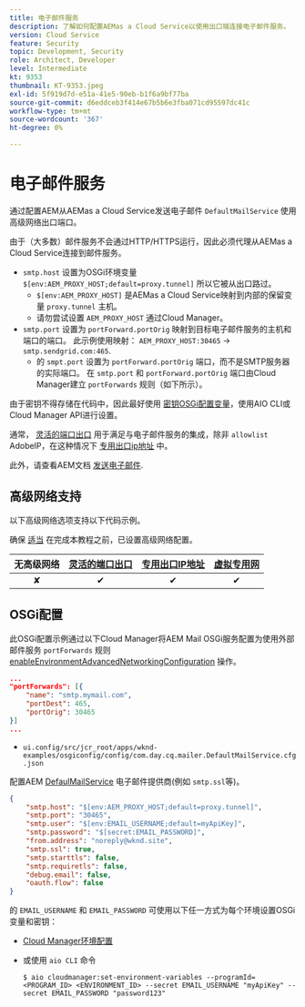 ```yaml
---
title: 电子邮件服务
description: 了解如何配置AEMas a Cloud Service以使用出口端连接电子邮件服务。
version: Cloud Service
feature: Security
topic: Development, Security
role: Architect, Developer
level: Intermediate
kt: 9353
thumbnail: KT-9353.jpeg
exl-id: 5f919d7d-e51a-41e5-90eb-b1f6a9bf77ba
source-git-commit: d6eddceb3f414e67b5b6e3fba071cd95597dc41c
workflow-type: tm+mt
source-wordcount: '367'
ht-degree: 0%

---
```


# 电子邮件服务

通过配置AEM从AEMas a Cloud Service发送电子邮件 `DefaultMailService` 使用高级网络出口端口。

由于（大多数）邮件服务不会通过HTTP/HTTPS运行，因此必须代理从AEMas a Cloud Service连接到邮件服务。

+ `smtp.host` 设置为OSGi环境变量 `$[env:AEM_PROXY_HOST;default=proxy.tunnel]` 所以它被从出口路过。
   + `$[env:AEM_PROXY_HOST]` 是AEMas a Cloud Service映射到内部的保留变量 `proxy.tunnel` 主机。
   + 请勿尝试设置 `AEM_PROXY_HOST` 通过Cloud Manager。
+ `smtp.port` 设置为 `portForward.portOrig` 映射到目标电子邮件服务的主机和端口的端口。 此示例使用映射： `AEM_PROXY_HOST:30465` → `smtp.sendgrid.com:465`.
   + 的 `smpt.port` 设置为 `portForward.portOrig` 端口，而不是SMTP服务器的实际端口。 在 `smtp.port` 和 `portForward.portOrig` 端口由Cloud Manager建立 `portForwards` 规则（如下所示）。

由于密钥不得存储在代码中，因此最好使用 [密钥OSGi配置变量](https://experienceleague.adobe.com/docs/experience-manager-cloud-service/implementing/deploying/configuring-osgi.html#secret-configuration-values)，使用AIO CLI或Cloud Manager API进行设置。

通常， [灵活的端口出口](../flexible-port-egress.md) 用于满足与电子邮件服务的集成，除非 `allowlist` AdobeIP，在这种情况下 [专用出口ip地址](../dedicated-egress-ip-address.md) 中。

此外，请查看AEM文档 [发送电子邮件](https://experienceleague.adobe.com/docs/experience-manager-cloud-service/content/implementing/developing/development-guidelines.html#sending-email).

## 高级网络支持

以下高级网络选项支持以下代码示例。

确保 [适当](../advanced-networking.md#advanced-networking) 在完成本教程之前，已设置高级网络配置。

| 无高级网络 | [灵活的端口出口](../flexible-port-egress.md) | [专用出口IP地址](../dedicated-egress-ip-address.md) | [虚拟专用网](../vpn.md) |
|:-----:|:-----:|:------:|:---------:|
| ✘ | ✔ | ✔ | ✔ |

## OSGi配置

此OSGi配置示例通过以下Cloud Manager将AEM Mail OSGi服务配置为使用外部邮件服务 `portForwards` 规则 [enableEnvironmentAdvancedNetworkingConfiguration](https://www.adobe.io/experience-cloud/cloud-manager/reference/api/#operation/enableEnvironmentAdvancedNetworkingConfiguration) 操作。

```json
...
"portForwards": [{
    "name": "smtp.mymail.com",
    "portDest": 465,
    "portOrig": 30465
}]
...
```

+ `ui.config/src/jcr_root/apps/wknd-examples/osgiconfig/config/com.day.cq.mailer.DefaultMailService.cfg.json`

配置AEM [DefaulMailService](https://experienceleague.adobe.com/docs/experience-manager-cloud-service/content/implementing/developing/development-guidelines.html#sending-email) 电子邮件提供商(例如 `smtp.ssl`等)。

```json
{
    "smtp.host": "$[env:AEM_PROXY_HOST;default=proxy.tunnel]",
    "smtp.port": "30465",
    "smtp.user": "$[env:EMAIL_USERNAME;default=myApiKey]",
    "smtp.password": "$[secret:EMAIL_PASSWORD]",
    "from.address": "noreply@wknd.site",
    "smtp.ssl": true,
    "smtp.starttls": false, 
    "smtp.requiretls": false,
    "debug.email": false,
    "oauth.flow": false
}
```

的 `EMAIL_USERNAME` 和 `EMAIL_PASSWORD` 可使用以下任一方式为每个环境设置OSGi变量和密钥：

+ [Cloud Manager环境配置](https://experienceleague.adobe.com/docs/experience-manager-cloud-service/content/implementing/using-cloud-manager/environment-variables.html)
+ 或使用 `aio CLI` 命令

   ```shell
   $ aio cloudmanager:set-environment-variables --programId=<PROGRAM_ID> <ENVIRONMENT_ID> --secret EMAIL_USERNAME "myApiKey" --secret EMAIL_PASSWORD "password123"
   ```
